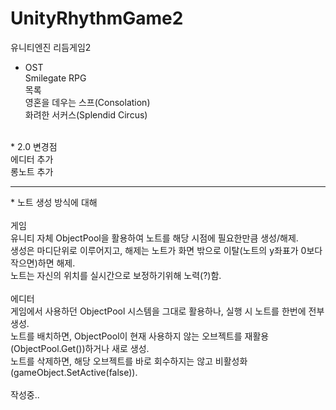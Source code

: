 # UnityRhythmGame2
유니티엔진 리듬게임2

* OST</br>
Smilegate RPG</br>
목록</br>
영혼을 데우는 스프(Consolation)</br>
화려한 서커스(Splendid Circus)</br>
</br>
* 2.0 변경점</br>
에디터 추가</br>
롱노트 추가</br>

<hr>
* 노트 생성 방식에 대해</br>
</br>
게임</br>
유니티 자체 ObjectPool을 활용하여 노트를 해당 시점에 필요한만큼 생성/해제.</br>
생성은 마디단위로 이루어지고, 해제는 노트가 화면 밖으로 이탈(노트의 y좌표가 0보다 작으면)하면 해제.</br>
노트는 자신의 위치를 실시간으로 보정하기위해 노력(?)함.</br>
</br>
에디터</br>
게임에서 사용하던 ObjectPool 시스템을 그대로 활용하나, 실행 시 노트를 한번에 전부 생성.</br>
노트를 배치하면, ObjectPool이 현재 사용하지 않는 오브젝트를 재활용(ObjectPool.Get())하거나 새로 생성.</br>
노트를 삭제하면, 해당 오브젝트를 바로 회수하지는 않고 비활성화(gameObject.SetActive(false)).</br>
</br>
작성중..
